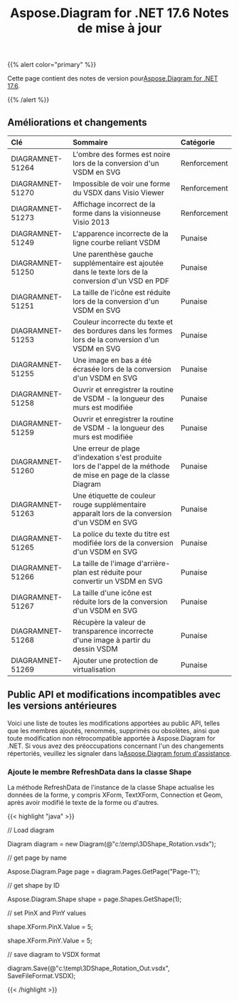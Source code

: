 ﻿---
title: Aspose.Diagram for .NET 17.6 Notes de mise à jour
type: docs
weight: 70
url: /fr/net/aspose-diagram-for-net-17-6-release-notes/
---
{{% alert color="primary" %}} 

 Cette page contient des notes de version pour[Aspose.Diagram for .NET 17.6](https://www.nuget.org/packages/Aspose.Diagram/17.6.0).

{{% /alert %}} 
## **Améliorations et changements**

|**Clé**|**Sommaire**|**Catégorie**|
|:- |:- |:- |
|DIAGRAMNET-51264|L'ombre des formes est noire lors de la conversion d'un VSDM en SVG|Renforcement|
|DIAGRAMNET-51270|Impossible de voir une forme du VSDX dans Visio Viewer|Renforcement|
|DIAGRAMNET-51273|Affichage incorrect de la forme dans la visionneuse Visio 2013|Renforcement|
|DIAGRAMNET-51249|L'apparence incorrecte de la ligne courbe reliant VSDM|Punaise|
|DIAGRAMNET-51250|Une parenthèse gauche supplémentaire est ajoutée dans le texte lors de la conversion d'un VSD en PDF|Punaise|
|DIAGRAMNET-51251|La taille de l'icône est réduite lors de la conversion d'un VSDM en SVG|Punaise|
|DIAGRAMNET-51253|Couleur incorrecte du texte et des bordures dans les formes lors de la conversion d'un VSDM en SVG|Punaise|
|DIAGRAMNET-51255|Une image en bas a été écrasée lors de la conversion d'un VSDM en SVG|Punaise|
|DIAGRAMNET-51258|Ouvrir et enregistrer la routine de VSDM - la longueur des murs est modifiée|Punaise|
|DIAGRAMNET-51259|Ouvrir et enregistrer la routine de VSDM - la longueur des murs est modifiée|Punaise|
|DIAGRAMNET-51260|Une erreur de plage d'indexation s'est produite lors de l'appel de la méthode de mise en page de la classe Diagram|Punaise|
|DIAGRAMNET-51263|Une étiquette de couleur rouge supplémentaire apparaît lors de la conversion d'un VSDM en SVG|Punaise|
|DIAGRAMNET-51265|La police du texte du titre est modifiée lors de la conversion d'un VSDM en SVG|Punaise|
|DIAGRAMNET-51266|La taille de l'image d'arrière-plan est réduite pour convertir un VSDM en SVG|Punaise|
|DIAGRAMNET-51267|La taille d'une icône est réduite lors de la conversion d'un VSDM en SVG|Punaise|
|DIAGRAMNET-51268|Récupère la valeur de transparence incorrecte d'une image à partir du dessin VSDM|Punaise|
|DIAGRAMNET-51269|Ajouter une protection de virtualisation|Punaise|
## **Public API et modifications incompatibles avec les versions antérieures**
Voici une liste de toutes les modifications apportées au public API, telles que les membres ajoutés, renommés, supprimés ou obsolètes, ainsi que toute modification non rétrocompatible apportée à Aspose.Diagram for .NET. Si vous avez des préoccupations concernant l'un des changements répertoriés, veuillez les signaler dans la[Aspose.Diagram forum d'assistance](https://forum.aspose.com/c/diagram/17).
### **Ajoute le membre RefreshData dans la classe Shape**
La méthode RefreshData de l'instance de la classe Shape actualise les données de la forme, y compris XForm, TextXForm, Connection et Geom, après avoir modifié le texte de la forme ou d'autres.

{{< highlight "java" >}}

 // Load diagram

Diagram diagram = new Diagram(@"c:\temp\3DShape_Rotation.vsdx");

// get page by name

Aspose.Diagram.Page page = diagram.Pages.GetPage("Page-1");

// get shape by ID

Aspose.Diagram.Shape shape = page.Shapes.GetShape(1);

// set PinX and PinY values

shape.XForm.PinX.Value = 5;

shape.XForm.PinY.Value = 5;

// save diagram to VSDX format

diagram.Save(@"c:\temp\3DShape_Rotation_Out.vsdx", SaveFileFormat.VSDX);

{{< /highlight >}}
